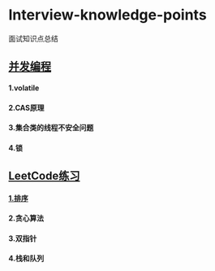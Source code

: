 # Interview-knowledge-points
面试知识点总结
## [并发编程](https://github.com/Hi-world-DF/Interview-knowledge-points/blob/master/Concurrent/README.md)
#### 1.volatile 
#### 2.CAS原理
#### 3.集合类的线程不安全问题
#### 4.锁
## [LeetCode练习]()
#### [1.排序]() 
#### 2.贪心算法
#### 3.双指针
#### 4.栈和队列
